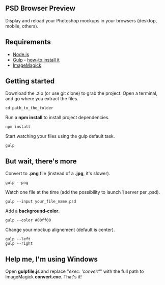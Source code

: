 ## PSD Browser Preview

Display and reload your Photoshop mockups in your browsers (desktop, mobile, others).

## Requirements

- [Node.js](http://nodejs.org/)
- [Gulp](http://gulpjs.com/) - [how-to install it](https://github.com/gulpjs/gulp/blob/master/docs/getting-started.md)
- [ImageMagick](http://www.imagemagick.org/)

## Getting started

Download the .zip (or use git clone) to grab the project. Open a terminal, and go where you extract the files.

```
cd path_to_the_folder
```

Run a **npm install** to install project dependencies.

```
npm install
```

Start watching your files using the gulp default task.

```
gulp
```

## But wait, there's more

Convert to **.png** file (instead of a **.jpg**, it's slower).

```
gulp --png
```

Watch one file at the time (add the possibility to launch 1 server per .psd).

```
gulp --input your_file_name.psd
```

Add a **background-color**.

```
gulp --color #00ff00
```

Change your mockup alignement (default is center).

```
gulp --left
gulp --right
```

## Help me, I'm using Windows

Open **gulpfile.js** and replace "*exec: 'convert'*" with the full path to ImageMagick **convert.exe**. That's it!
